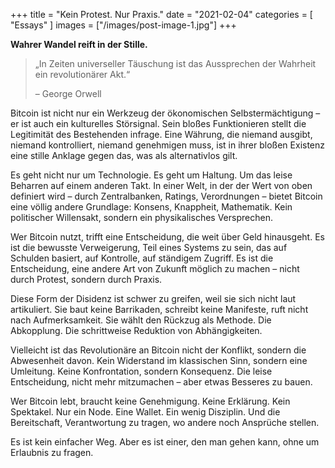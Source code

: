 +++
title = "Kein Protest. Nur Praxis."
date = "2021-02-04"
categories = [
    "Essays"
]
images = ["/images/post-image-1.jpg"]
+++

**Wahrer Wandel reift in der Stille.**

> „In Zeiten universeller Täuschung ist das Aussprechen der Wahrheit ein revolutionärer Akt.“
>
> – George Orwell

Bitcoin ist nicht nur ein Werkzeug der ökonomischen Selbstermächtigung – er ist auch ein kulturelles Störsignal. Sein bloßes Funktionieren stellt die Legitimität des Bestehenden infrage. Eine Währung, die niemand ausgibt, niemand kontrolliert, niemand genehmigen muss, ist in ihrer bloßen Existenz eine stille Anklage gegen das, was als alternativlos gilt.

Es geht nicht nur um Technologie. Es geht um Haltung. Um das leise Beharren auf einem anderen Takt. In einer Welt, in der der Wert von oben definiert wird – durch Zentralbanken, Ratings, Verordnungen – bietet Bitcoin eine völlig andere Grundlage: Konsens, Knappheit, Mathematik. Kein politischer Willensakt, sondern ein physikalisches Versprechen.

Wer Bitcoin nutzt, trifft eine Entscheidung, die weit über Geld hinausgeht. Es ist die bewusste Verweigerung, Teil eines Systems zu sein, das auf Schulden basiert, auf Kontrolle, auf ständigem Zugriff. Es ist die Entscheidung, eine andere Art von Zukunft möglich zu machen – nicht durch Protest, sondern durch Praxis.

Diese Form der Disidenz ist schwer zu greifen, weil sie sich nicht laut artikuliert. Sie baut keine Barrikaden, schreibt keine Manifeste, ruft nicht nach Aufmerksamkeit. Sie wählt den Rückzug als Methode. Die Abkopplung. Die schrittweise Reduktion von Abhängigkeiten.

Vielleicht ist das Revolutionäre an Bitcoin nicht der Konflikt, sondern die Abwesenheit davon. Kein Widerstand im klassischen Sinn, sondern eine Umleitung. Keine Konfrontation, sondern Konsequenz. Die leise Entscheidung, nicht mehr mitzumachen – aber etwas Besseres zu bauen.

Wer Bitcoin lebt, braucht keine Genehmigung. Keine Erklärung. Kein Spektakel. Nur ein Node. Eine Wallet. Ein wenig Disziplin. Und die Bereitschaft, Verantwortung zu tragen, wo andere noch Ansprüche stellen.

Es ist kein einfacher Weg. Aber es ist einer, den man gehen kann, ohne um Erlaubnis zu fragen.